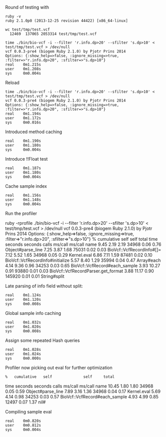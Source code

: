 Round of testing with

    ruby -v
    ruby 2.1.0p0 (2013-12-25 revision 44422) [x86_64-linux]

    wc test/tmp/test.vcf 
      12469  137065 2053314 test/tmp/test.vcf

    time ./bin/bio-vcf -i --filter 'r.info.dp>20' --sfilter 's.dp>10' < test/tmp/test.vcf > /dev/null
    vcf 0.0.3-pre4 (biogem Ruby 2.1.0) by Pjotr Prins 2014
    Options: {:show_help=>false, :ignore_missing=>true, :filter=>"r.info.dp>20", :sfilter=>"s.dp>10"}
    real    0m1.215s
    user    0m1.208s
    sys     0m0.004s

Reload

    time ./bin/bio-vcf -i --filter 'r.info.dp>20' --sfilter 's.dp>10' < test/tmp/test.vcf > /dev/null
    vcf 0.0.3-pre4 (biogem Ruby 2.1.0) by Pjotr Prins 2014
    Options: {:show_help=>false, :ignore_missing=>true, :filter=>"r.info.dp>20", :sfilter=>"s.dp>10"}
    real    0m1.194s
    user    0m1.172s
    sys     0m0.016s

Introduced method caching
        
    real    0m1.190s
    user    0m1.180s
    sys     0m0.004s

Introduce !!Float test

    real    0m1.187s
    user    0m1.180s
    sys     0m0.004s

Cache sample index 

    real    0m1.156s
    user    0m1.148s
    sys     0m0.004s

Run the profiler 

  ruby  -rprofile  ./bin/bio-vcf -i --filter 'r.info.dp>20' --sfilter 's.dp>10' < test/tmp/test.vcf > /dev/null
  vcf 0.0.3-pre4 (biogem Ruby 2.1.0) by Pjotr Prins 2014
  Options: {:show_help=>false, :ignore_missing=>true, :filter=>"r.info.dp>20", :sfilter=>"s.dp>10"}
    %   cumulative   self              self     total
   time   seconds   seconds    calls  ms/call  ms/call  name
    9.45     2.19      2.19    34968     0.06     0.76  Object#parse_line
    7.25     3.87      1.68    75031     0.02     0.03  BioVcf::VcfRecordInfo#[]=
    7.12     5.52      1.65    34968     0.05     0.29  Kernel.eval
    6.86     7.11      1.59    87481     0.02     0.10  BioVcf::VcfRecordInfo#initialize
    5.57     8.40      1.29    35994     0.04     0.47  Array#each
    4.14     9.36      0.96    34253     0.03     0.65  BioVcf::VcfRecord#each_sample
    3.93    10.27      0.91    93880     0.01     0.03  BioVcf::VcfRecordParser.get_format
    3.88    11.17      0.90   145920     0.01     0.01  String#split

Late parsing of info field without split:

    real    0m1.124s
    user    0m1.120s
    sys     0m0.008s

Global sample info caching

    real    0m1.032s
    user    0m1.020s
    sys     0m0.008s

Assign some repeated Hash queries

    real    0m1.028s
    user    0m1.024s
    sys     0m0.000s

Profiler now picking out eval for further optimization

    %   cumulative   self              self     total
   time   seconds   seconds    calls  ms/call  ms/call  name
   10.45     1.80      1.80    34968     0.05     0.59  Object#parse_line
    7.89     3.16      1.36    34968     0.04     0.17  Kernel.eval
    5.69     4.14      0.98    34253     0.03     0.57  BioVcf::VcfRecord#each_sample
    4.93     4.99      0.85    12497     0.07     1.37  nil#

Compiling sample eval

    real    0m0.820s
    user    0m0.812s
    sys     0m0.004s


